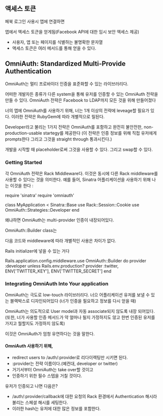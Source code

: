 ## 액세스 토큰

페북 로그인 사용시 앱에 연결하면

앱에서 액세스 토큰을 얻게됨(Facebook API에 대한 임시 보안 액세스 제공)

- 사용자, 앱 또는 페이지를 식별하는 불명확한 문자열
- 액세스 토큰은 여러 메서드를 통해 얻을 수 있다.



## OmniAuth: Standardized Multi-Provide Authentication

OmniAuth는 멀티 프로바이더 인증을 표준화할 수 있는 라이브러리다.

어떠한 개발자든
종류가 다른 system을 통해 유저를 인증할 수 있는 OmniAuth 전략을 만들 수 있다.
OmniAuth 전략은 Facebook to LDAP까지 모든 것을 위해 만들어졌다

너의 앱에 OmniAuth를 사용하기 위해,
너는 1개 이상의 전략에 leveage할 필요가 있다.
이러한 전략은 RubyGem에 따라 개별적으로 릴된다.

Developer라고 불리는 1가지 전략은 OmniAuth를 포함하고
완전히 불안전한, non-production-usable startegy를 제공한다
(이 전략은 인증 정보를 위해 직접 유저에게 prompts한다
  그리고 그것을 straight through 통과시킨다.)

개발을 시작할 때 placeholder로써 그것을 사용할 수 있다.
그리고 swap할 수 있다.



### Getting Started

각 OmniAuth 전략은 Rack Middleware다.
이것은 동시에 다른 Rack middleware를 사용할 수 있다는 것을 의미한다.
예를 들어, Sinatra 어플리케이션을 사용하기 위해 나는 이것을 한다
:

require 'sinatra'
require 'omniauth'

class MyApplication < Sinatra::Base
  use Rack::Session::Cookie
  use OmniAuth::Strategies::Developer
end

왜냐하면 OmniAuth는 multi-provider 인증이 내장되어있다.

OmniAuth::Builder class는

다음 코드와 middleware에 따라 개별적인 사용은 차이가 없다.

Rails initializer에 넣을 수 있는 거다

Rails.application.config.middleware.use OmniAuth::Builder do
  provider :developer unless Rails.env.production?
  provider :twitter, ENV['TWITTER_KEY'], ENV['TWITTER_SECRET']
end



### Integrating OmniAuth Into Your application

OmniAuth는 극도로 low-touch 라이브러리다.
너으 어플리케이션 유저를 보낼 수 있는 블랙박스로 디자인되어있다
(너가 인증을 필요하고 정보를 다시 얻을 때)

OmniAuth는 의도적으로 User model과 자동 associate되지 않도록 내장 되어있다.
(또한, 너가 사용할 인증 메서드가 약 얼마나 될지 가정하지도 않고 한번 인증된 유저를 가지고 뭘할지도 가정하지 않도록)

이것은 OmniAuth가 엄청 유연하다는 것을 말한다.

#### OmniAuth 사용하기 위해,
- redirect users to /auth/:provider로 리다이렉팅만 시키면 된다.
- :provider는 전략 이름이다.(예컨대, developer or twitter)
- 거기서부터 OmniAuth는 take over할 것이고
- 인증하기 위한 필수 스텝을 거칠 것이다.

유저가 인증되고 나면 다음은?
- /auth/:provider/callback에 대한 요청의 Rack 환경에서 Authentication 해시라 불리는 스페셜 해시를 세팅한다.
- 이러한 hash는 유저에 대한 많은 정보를 포함한다.
